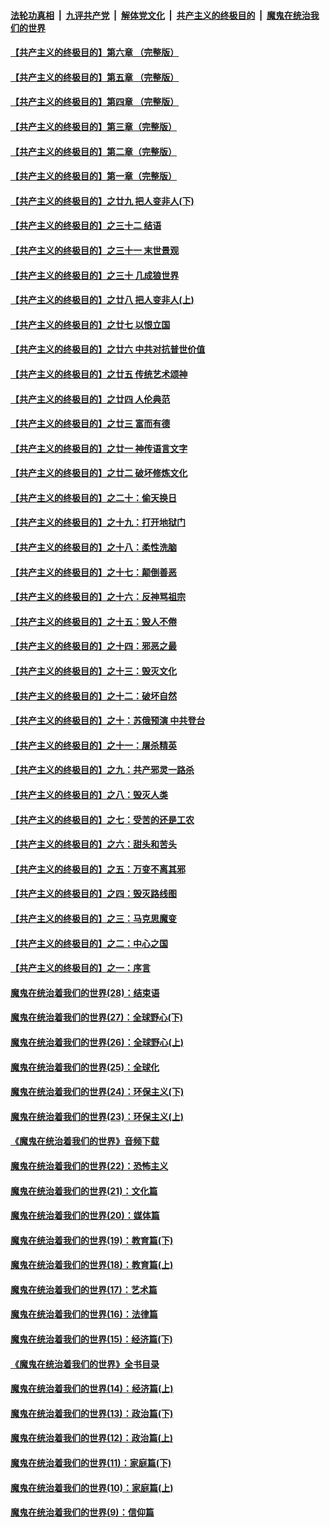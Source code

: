####  [法轮功真相](../../../../basic/blob/master/README.md?t=09250352) &nbsp;|&nbsp; [九评共产党](../../../../9ping.md/blob/master/README.md?t=09250352) &nbsp;|&nbsp; [解体党文化](../../../../jtdwh.md/blob/master/README.md?t=09250352)  &nbsp;|&nbsp; [共产主义的终极目的](../../../../gczydzjmd.md/blob/master/README.md?t=09250352) &nbsp;|&nbsp; [魔鬼在统治我们的世界](../../../../mgztzwmdsj.md/blob/master/README.md?t=09250352) 

#### [【共产主义的终极目的】第六章 （完整版）](../pages/nsc422/n11428913.md?t=09250352) 

#### [【共产主义的终极目的】第五章 （完整版）](../pages/nsc422/n11428912.md?t=09250352) 

#### [【共产主义的终极目的】第四章 （完整版）](../pages/nsc422/n11428907.md?t=09250352) 

#### [【共产主义的终极目的】第三章（完整版）](../pages/nsc422/n11428848.md?t=09250352) 

#### [【共产主义的终极目的】第二章（完整版）](../pages/nsc422/n11428831.md?t=09250352) 

#### [【共产主义的终极目的】第一章（完整版）](../pages/nsc422/n11417651.md?t=09250352) 

#### [【共产主义的终极目的】之廿九 把人变非人(下)](../pages/nsc422/n11344140.md?t=09250352) 

#### [【共产主义的终极目的】之三十二 结语](../pages/nsc422/n11360535.md?t=09250352) 

#### [【共产主义的终极目的】之三十一 末世景观](../pages/nsc422/n11351129.md?t=09250352) 

#### [【共产主义的终极目的】之三十 几成狼世界](../pages/nsc422/n11348280.md?t=09250352) 

#### [【共产主义的终极目的】之廿八 把人变非人(上)](../pages/nsc422/n11340492.md?t=09250352) 

#### [【共产主义的终极目的】之廿七 以恨立国](../pages/nsc422/n11336944.md?t=09250352) 

#### [【共产主义的终极目的】之廿六 中共对抗普世价值](../pages/nsc422/n11324785.md?t=09250352) 

#### [【共产主义的终极目的】之廿五 传统艺术颂神](../pages/nsc422/n11296396.md?t=09250352) 

#### [【共产主义的终极目的】之廿四 人伦典范](../pages/nsc422/n11296397.md?t=09250352) 

#### [【共产主义的终极目的】之廿三 富而有德](../pages/nsc422/n11283598.md?t=09250352) 

#### [【共产主义的终极目的】之廿一 神传语言文字](../pages/nsc422/n11263265.md?t=09250352) 

#### [【共产主义的终极目的】之廿二 破坏修炼文化](../pages/nsc422/n11245728.md?t=09250352) 

#### [【共产主义的终极目的】之二十：偷天换日](../pages/nsc422/n11238846.md?t=09250352) 

#### [【共产主义的终极目的】之十九：打开地狱门](../pages/nsc422/n11206376.md?t=09250352) 

#### [【共产主义的终极目的】之十八：柔性洗脑](../pages/nsc422/n11199994.md?t=09250352) 

#### [【共产主义的终极目的】之十七：颠倒善恶](../pages/nsc422/n11179782.md?t=09250352) 

#### [【共产主义的终极目的】之十六：反神骂祖宗](../pages/nsc422/n11166798.md?t=09250352) 

#### [【共产主义的终极目的】之十五：毁人不倦](../pages/nsc422/n11166792.md?t=09250352) 

#### [【共产主义的终极目的】之十四：邪恶之最](../pages/nsc422/n11150249.md?t=09250352) 

#### [【共产主义的终极目的】之十三：毁灭文化](../pages/nsc422/n11135227.md?t=09250352) 

#### [【共产主义的终极目的】之十二：破坏自然](../pages/nsc422/n11135214.md?t=09250352) 

#### [【共产主义的终极目的】之十：苏俄预演 中共登台](../pages/nsc422/n11118424.md?t=09250352) 

#### [【共产主义的终极目的】之十一：屠杀精英](../pages/nsc422/n11118442.md?t=09250352) 

#### [【共产主义的终极目的】之九：共产邪灵一路杀](../pages/nsc422/n11114139.md?t=09250352) 

#### [【共产主义的终极目的】之八：毁灭人类](../pages/nsc422/n11108503.md?t=09250352) 

#### [【共产主义的终极目的】之七：受苦的还是工农](../pages/nsc422/n11101809.md?t=09250352) 

#### [【共产主义的终极目的】之六：甜头和苦头](../pages/nsc422/n11096971.md?t=09250352) 

#### [【共产主义的终极目的】之五：万变不离其邪](../pages/nsc422/n11091285.md?t=09250352) 

#### [【共产主义的终极目的】之四：毁灭路线图](../pages/nsc422/n11086284.md?t=09250352) 

#### [【共产主义的终极目的】之三：马克思魔变](../pages/nsc422/n11061941.md?t=09250352) 

#### [【共产主义的终极目的】之二：中心之国](../pages/nsc422/n11047728.md?t=09250352) 

#### [【共产主义的终极目的】之一：序言](../pages/nsc422/n11086077.md?t=09250352) 

#### [魔鬼在统治着我们的世界(28)：结束语](../pages/nsc422/n10936246.md?t=09250352) 

#### [魔鬼在统治着我们的世界(27)：全球野心(下)](../pages/nsc422/n10928319.md?t=09250352) 

#### [魔鬼在统治着我们的世界(26)：全球野心(上)](../pages/nsc422/n10900318.md?t=09250352) 

#### [魔鬼在统治着我们的世界(25)：全球化](../pages/nsc422/n10788205.md?t=09250352) 

#### [魔鬼在统治着我们的世界(24)：环保主义(下)](../pages/nsc422/n10695307.md?t=09250352) 

#### [魔鬼在统治着我们的世界(23)：环保主义(上)](../pages/nsc422/n10688613.md?t=09250352) 

#### [《魔鬼在统治着我们的世界》音频下载](../pages/nsc422/n10635553.md?t=09250352) 

#### [魔鬼在统治着我们的世界(22)：恐怖主义](../pages/nsc422/n10614727.md?t=09250352) 

#### [魔鬼在统治着我们的世界(21)：文化篇](../pages/nsc422/n10597706.md?t=09250352) 

#### [魔鬼在统治着我们的世界(20)：媒体篇](../pages/nsc422/n10586579.md?t=09250352) 

#### [魔鬼在统治着我们的世界(19)：教育篇(下)](../pages/nsc422/n10564808.md?t=09250352) 

#### [魔鬼在统治着我们的世界(18)：教育篇(上)](../pages/nsc422/n10526970.md?t=09250352) 

#### [魔鬼在统治着我们的世界(17)：艺术篇](../pages/nsc422/n10499093.md?t=09250352) 

#### [魔鬼在统治着我们的世界(16)：法律篇](../pages/nsc422/n10485969.md?t=09250352) 

#### [魔鬼在统治着我们的世界(15)：经济篇(下)](../pages/nsc422/n10469975.md?t=09250352) 

#### [《魔鬼在统治着我们的世界》全书目录](../pages/nsc422/n10464261.md?t=09250352) 

#### [魔鬼在统治着我们的世界(14)：经济篇(上)](../pages/nsc422/n10457370.md?t=09250352) 

#### [魔鬼在统治着我们的世界(13)：政治篇(下)](../pages/nsc422/n10448270.md?t=09250352) 

#### [魔鬼在统治着我们的世界(12)：政治篇(上)](../pages/nsc422/n10444576.md?t=09250352) 

#### [魔鬼在统治着我们的世界(11)：家庭篇(下)](../pages/nsc422/n10440961.md?t=09250352) 

#### [魔鬼在统治着我们的世界(10)：家庭篇(上)](../pages/nsc422/n10435448.md?t=09250352) 

#### [魔鬼在统治着我们的世界(9)：信仰篇](../pages/nsc422/n10432159.md?t=09250352) 


